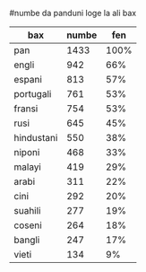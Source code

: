 #numbe da panduni loge la ali bax

| bax | numbe | fen |
|-----|-------|-----|
| pan | 1433 | 100% |
| engli | 942 | 66% |
| espani | 813 | 57% |
| portugali | 761 | 53% |
| fransi | 754 | 53% |
| rusi | 645 | 45% |
| hindustani | 550 | 38% |
| niponi | 468 | 33% |
| malayi | 419 | 29% |
| arabi | 311 | 22% |
| cini | 292 | 20% |
| suahili | 277 | 19% |
| coseni | 264 | 18% |
| bangli | 247 | 17% |
| vieti | 134 | 9% |
